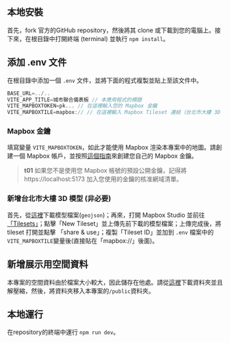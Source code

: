 ## 本地安裝

首先，fork 官方的GitHub repository，然後將其 clone 或下載到您的電腦上。接下來，在根目錄中打開終端 (terminal) 並執行 `npm install`。

## 添加 .env 文件

在根目錄中添加一個 `.env` 文件，並將下面的程式複製並貼上至該文件中。

```js
BASE_URL=../..
VITE_APP_TITLE=城市聯合儀表板 // 本應用程式的標題
VITE_MAPBOXTOKEN=pk... // 在這裡輸入您的 Mapbox 金鑰
VITE_MAPBOXTILE=mapbox:// // 在這裡輸入 Mapbox Tileset 連結（台北市大樓 3D 模型）
```

### Mapbox 金鑰
填寫變量 `VITE_MAPBOXTOKEN`，如此才能使用 Mapbox 渲染本專案中的地圖。請創建一個 Mapbox 帳戶，並按照[這個指南](https://docs.mapbox.com/help/getting-started/access-tokens/)來創建您自己的 Mapbox 金鑰。

>**t01**
>如果您不是使用您 Mapbox 帳號的預設公開金鑰，記得將 https://localhost:5173 加入您使用的金鑰的核准網域清單。

### 新增台北市大樓 3D 模型 (非必要)

首先，從[這裡](https://drive.google.com/file/d/1cMBrq1gmSNAioogFZNqA5IyAmhXoeLVs/view?usp=drive_link)下載模型檔案(`geojson`)；再來，打開 Mapbox Studio 並前往 [「Tilesets」](https://studio.mapbox.com/tilesets/)；點擊「New Tileset」並上傳先前下載的模型檔案；上傳完成後，將 tileset 打開並點擊 「share & use」；複製「Tileset ID」並加到 `.env` 檔案中的`VITE_MAPBOXTILE`變量後(直接貼在「mapbox://」後面)。

## 新增展示用空間資料
本專案的空間資料由於檔案大小較大，因此儲存在他處。請從[這裡](https://drive.google.com/drive/folders/17E-4BRcuHpXg9o5evOWlwY4fI_06VWRd?usp=sharing)下載資料夾並且解壓縮，然後，將資料夾移入本專案的`/public`資料夾。

## 本地運行

在repository的終端中運行 `npm run dev`。
